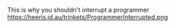 This is why you shouldn't interrupt a programmer
https://heeris.id.au/trinkets/ProgrammerInterrupted.png

